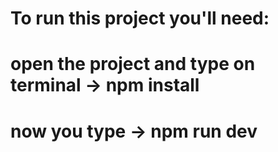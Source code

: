 # To run this project you'll need: 

# open the project and type on terminal -> npm install
# now you type -> npm run dev

